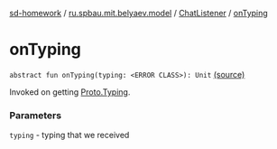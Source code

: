 [sd-homework](../../index.md) / [ru.spbau.mit.belyaev.model](../index.md) / [ChatListener](index.md) / [onTyping](.)

# onTyping

`abstract fun onTyping(typing: <ERROR CLASS>): Unit` [(source)](https://github.com/StasBel/sd-homework/blob/gRPC/src/main/kotlin/ru/spbau/mit/belyaev/model/ChatListener.kt#L30)

Invoked on getting [Proto.Typing](#).

### Parameters

`typing` - typing that we received
